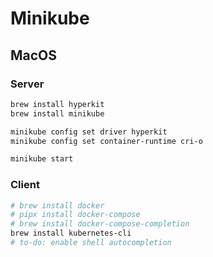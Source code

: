 # Minikube

## MacOS

### Server

```bash
brew install hyperkit
brew install minikube
```

```bash
minikube config set driver hyperkit
minikube config set container-runtime cri-o
```

```bash
minikube start
```

### Client

```bash
# brew install docker
# pipx install docker-compose
# brew install docker-compose-completion
brew install kubernetes-cli
# to-do: enable shell autocompletion
```
<!--stackedit_data:
eyJoaXN0b3J5IjpbLTIyMjMyMjkwMCwyMDA2ODQ4NjAyLDEzOT
Y2MTcxNjIsMzc1MTcyNDYyXX0=
-->